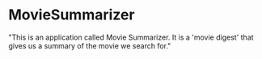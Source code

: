 # MovieSummarizer
"This is an application called Movie Summarizer. It is a 'movie digest' that gives us a summary of the movie we search for."
